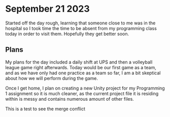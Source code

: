 # September 21 2023

Started off the day rough, learning that someone close to me was in the hospital so I took time the time to be absent from my programming class today in order to visit them.
Hopefully they get better soon.

## Plans 
My plans for the day included a daily shift at UPS and then a volleyball league game right afterwards. Today would be our first game as a team, and as we have only had one practice as
a team so far, I am a bit skeptical about how we will perform during the game. 

Once I get home, I plan on creating a new Unity project for my Programming 1 assignment so it is much cleaner, as the current project file it is residing within is
messy and contains numerous amount of other files.

This is a test to see the merge conflict